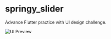 # springy_slider

Advance Flutter practice with UI design challenge.

![UI Preview](https://media.giphy.com/media/6IiYeeAygQunRWajve/giphy.gif)
